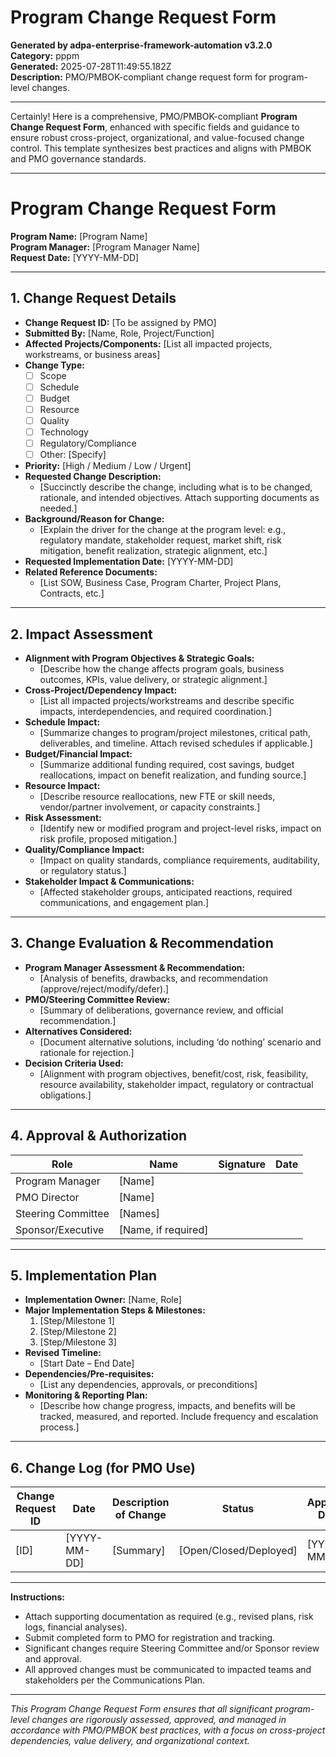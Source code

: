 # Program Change Request Form

**Generated by adpa-enterprise-framework-automation v3.2.0**  
**Category:** pppm  
**Generated:** 2025-07-28T11:49:55.182Z  
**Description:** PMO/PMBOK-compliant change request form for program-level changes.

---

Certainly! Here is a comprehensive, PMO/PMBOK-compliant **Program Change Request Form**, enhanced with specific fields and guidance to ensure robust cross-project, organizational, and value-focused change control. This template synthesizes best practices and aligns with PMBOK and PMO governance standards.

---

# Program Change Request Form

**Program Name:** [Program Name]  
**Program Manager:** [Program Manager Name]  
**Request Date:** [YYYY-MM-DD]

---

## 1. Change Request Details

- **Change Request ID:** [To be assigned by PMO]
- **Submitted By:** [Name, Role, Project/Function]
- **Affected Projects/Components:** [List all impacted projects, workstreams, or business areas]
- **Change Type:**  
  - [ ] Scope  
  - [ ] Schedule  
  - [ ] Budget  
  - [ ] Resource  
  - [ ] Quality  
  - [ ] Technology  
  - [ ] Regulatory/Compliance  
  - [ ] Other: [Specify]
- **Priority:** [High / Medium / Low / Urgent]
- **Requested Change Description:**  
  - [Succinctly describe the change, including what is to be changed, rationale, and intended objectives. Attach supporting documents as needed.]
- **Background/Reason for Change:**  
  - [Explain the driver for the change at the program level: e.g., regulatory mandate, stakeholder request, market shift, risk mitigation, benefit realization, strategic alignment, etc.]
- **Requested Implementation Date:** [YYYY-MM-DD]
- **Related Reference Documents:**  
  - [List SOW, Business Case, Program Charter, Project Plans, Contracts, etc.]

---

## 2. Impact Assessment

- **Alignment with Program Objectives & Strategic Goals:**  
  - [Describe how the change affects program goals, business outcomes, KPIs, value delivery, or strategic alignment.]
- **Cross-Project/Dependency Impact:**  
  - [List all impacted projects/workstreams and describe specific impacts, interdependencies, and required coordination.]
- **Schedule Impact:**  
  - [Summarize changes to program/project milestones, critical path, deliverables, and timeline. Attach revised schedules if applicable.]
- **Budget/Financial Impact:**  
  - [Summarize additional funding required, cost savings, budget reallocations, impact on benefit realization, and funding source.]
- **Resource Impact:**  
  - [Describe resource reallocations, new FTE or skill needs, vendor/partner involvement, or capacity constraints.]
- **Risk Assessment:**  
  - [Identify new or modified program and project-level risks, impact on risk profile, proposed mitigation.]
- **Quality/Compliance Impact:**  
  - [Impact on quality standards, compliance requirements, auditability, or regulatory status.]
- **Stakeholder Impact & Communications:**  
  - [Affected stakeholder groups, anticipated reactions, required communications, and engagement plan.]

---

## 3. Change Evaluation & Recommendation

- **Program Manager Assessment & Recommendation:**  
  - [Analysis of benefits, drawbacks, and recommendation (approve/reject/modify/defer).]
- **PMO/Steering Committee Review:**  
  - [Summary of deliberations, governance review, and official recommendation.]
- **Alternatives Considered:**  
  - [Document alternative solutions, including ‘do nothing’ scenario and rationale for rejection.]
- **Decision Criteria Used:**  
  - [Alignment with program objectives, benefit/cost, risk, feasibility, resource availability, stakeholder impact, regulatory or contractual obligations.]

---

## 4. Approval & Authorization

| Role                  | Name                | Signature         | Date         |
|-----------------------|---------------------|-------------------|--------------|
| Program Manager       | [Name]              |                   |              |
| PMO Director          | [Name]              |                   |              |
| Steering Committee    | [Names]             |                   |              |
| Sponsor/Executive     | [Name, if required] |                   |              |

---

## 5. Implementation Plan

- **Implementation Owner:** [Name, Role]
- **Major Implementation Steps & Milestones:**  
  1. [Step/Milestone 1]
  2. [Step/Milestone 2]
  3. [Step/Milestone 3]
- **Revised Timeline:**  
  - [Start Date – End Date]
- **Dependencies/Pre-requisites:**  
  - [List any dependencies, approvals, or preconditions]
- **Monitoring & Reporting Plan:**  
  - [Describe how change progress, impacts, and benefits will be tracked, measured, and reported. Include frequency and escalation process.]

---

## 6. Change Log (for PMO Use)

| Change Request ID | Date       | Description of Change | Status      | Approval Date | Comments         |
|-------------------|------------|----------------------|-------------|--------------|------------------|
| [ID]              | [YYYY-MM-DD] | [Summary]           | [Open/Closed/Deployed] | [YYYY-MM-DD] | [Notes]          |

---

**Instructions:**
- Attach supporting documentation as required (e.g., revised plans, risk logs, financial analyses).
- Submit completed form to PMO for registration and tracking.
- Significant changes require Steering Committee and/or Sponsor review and approval.
- All approved changes must be communicated to impacted teams and stakeholders per the Communications Plan.

---

*This Program Change Request Form ensures that all significant program-level changes are rigorously assessed, approved, and managed in accordance with PMO/PMBOK best practices, with a focus on cross-project dependencies, value delivery, and organizational context.*